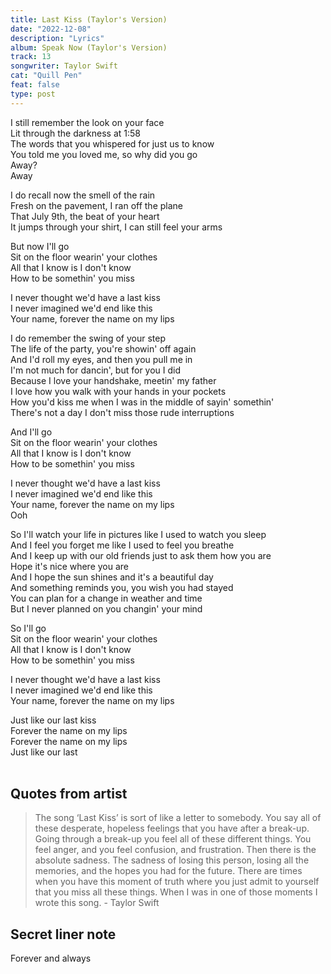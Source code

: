 ```yaml
---
title: Last Kiss (Taylor's Version)
date: "2022-12-08"
description: "Lyrics"
album: Speak Now (Taylor's Version)
track: 13
songwriter: Taylor Swift
cat: "Quill Pen"
feat: false
type: post
---
```


<p className="verse-one">
I still remember the look on your face <br />
Lit through the darkness at 1:58 <br />
The words that you whispered for just us to know <br />
You told me you loved me, so why did you go <br />
Away? <br />
Away <br />
</p>
<p className="verse-two">
I do recall now the smell of the rain <br />
Fresh on the pavement, I ran off the plane <br />
That July 9th, the beat of your heart <br />
It jumps through your shirt, I can still feel your arms <br />
</p>
<p className="pre-chorus">
But now I'll go <br />
Sit on the floor wearin' your clothes <br />
All that I know is I don't know <br />
How to be somethin' you miss <br />
</p>
<p className="chorus">
I never thought we'd have a last kiss <br />
I never imagined we'd end like this <br />
Your name, forever the name on my lips <br />
</p>
<p className="verse-three">
I do remember the swing of your step <br />
The life of the party, you're showin' off again <br />
And I'd roll my eyes, and then you pull me in <br />
I'm not much for dancin', but for you I did <br />
Because I love your handshake, meetin' my father <br />
I love how you walk with your hands in your pockets <br />
How you'd kiss me when I was in the middle of sayin' somethin' <br />
There's not a day I don't miss those rude interruptions <br />
</p>
<p className="pre-chorus">
And I'll go <br />
Sit on the floor wearin' your clothes <br />
All that I know is I don't know <br />
How to be somethin' you miss <br />
</p>
<p className="chorus">
I never thought we'd have a last kiss <br />
I never imagined we'd end like this <br />
Your name, forever the name on my lips <br />
Ooh <br />
</p>
<p className="bridge">
So I'll watch your life in pictures like I used to watch you sleep <br />
And I feel you forget me like I used to feel you breathe <br />
And I keep up with our old friends just to ask them how you are <br />
Hope it's nice where you are <br />
And I hope the sun shines and it's a beautiful day <br />
And something reminds you, you wish you had stayed <br />
You can plan for a change in weather and time <br />
But I never planned on you changin' your mind <br />
</p>
<p className="pre-chorus">
So I'll go <br />
Sit on the floor wearin' your clothes <br />
All that I know is I don't know <br />
How to be somethin' you miss <br />
</p>
<p className="chorus">
I never thought we'd have a last kiss <br />
I never imagined we'd end like this <br />
Your name, forever the name on my lips <br />
</p>
<p className="outro">
Just like our last kiss <br />
Forever the name on my lips <br />
Forever the name on my lips <br />
Just like our last <br />
 <br />
</p>

## Quotes from artist

<blockquote>
The song ‘Last Kiss’ is sort of like a letter to somebody. You say all of these desperate, hopeless feelings that you have after a break-up. Going through a break-up you feel all of these different things. You feel anger, and you feel confusion, and frustration. Then there is the absolute sadness. The sadness of losing this person, losing all the memories, and the hopes you had for the future. There are times when you have this moment of truth where you just admit to yourself that you miss all these things. When I was in one of those moments I wrote this song. - Taylor Swift
</blockquote>

## Secret liner note

Forever and always
